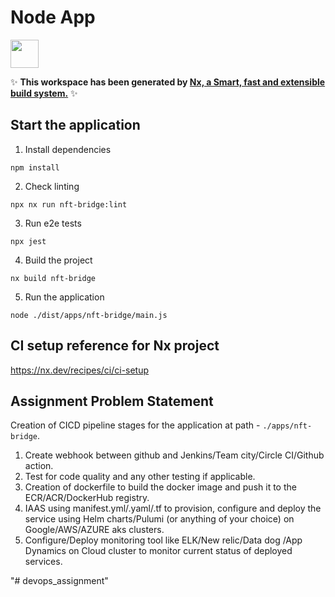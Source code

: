 # Node App

<a alt="Nx logo" href="https://nx.dev" target="_blank" rel="noreferrer"><img src="https://raw.githubusercontent.com/nrwl/nx/master/images/nx-logo.png" width="45"></a>

✨ **This workspace has been generated by [Nx, a Smart, fast and extensible build system.](https://nx.dev)** ✨

## Start the application

1. Install dependencies

```
npm install
```

2. Check linting

```
npx nx run nft-bridge:lint
```

3. Run e2e tests

```
npx jest
```

4. Build the project

```
nx build nft-bridge
```

5. Run the application

```
node ./dist/apps/nft-bridge/main.js
```

## CI setup reference for Nx project

https://nx.dev/recipes/ci/ci-setup

## Assignment Problem Statement

Creation of CICD pipeline stages for the application at path - `./apps/nft-bridge`.

1. Create webhook between github and Jenkins/Team city/Circle CI/Github action.
2. Test for code quality and any other testing if applicable.
3. Creation of dockerfile to build the docker image and push it to the ECR/ACR/DockerHub registry.
4. IAAS using manifest.yml/.yaml/.tf to provision, configure and deploy the service using Helm charts/Pulumi (or anything of your choice) on Google/AWS/AZURE aks clusters.
5. Configure/Deploy monitoring tool like ELK/New relic/Data dog /App Dynamics on Cloud cluster to monitor current status of deployed services.
   
"# devops_assignment" 
